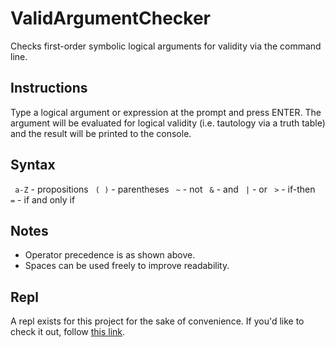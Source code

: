 # ValidArgumentChecker
Checks first-order symbolic logical arguments for validity via the command line.

## Instructions
Type a logical argument or expression at the prompt and press ENTER. The argument will be evaluated for logical validity (i.e. tautology via a truth table) and the result will be printed to the console.

## Syntax
` a-Z` - propositions
` ( )` - parentheses
`  ~ ` - not
`  & ` - and
`  | ` - or
`  > ` - if-then
`  = ` - if and only if

## Notes
 - Operator precedence is as shown above.
 - Spaces can be used freely to improve readability.

## Repl
A repl exists for this project for the sake of convenience. If you'd like to check it out, follow [this link](https://repl.it/talk/share/Valid-Argument-Checker/127450).
